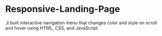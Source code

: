 # Responsive-Landing-Page
 ,ii built interactive navigation menu that changes color and style on scroll and hover using HTML, CSS, and JavaScript. 

